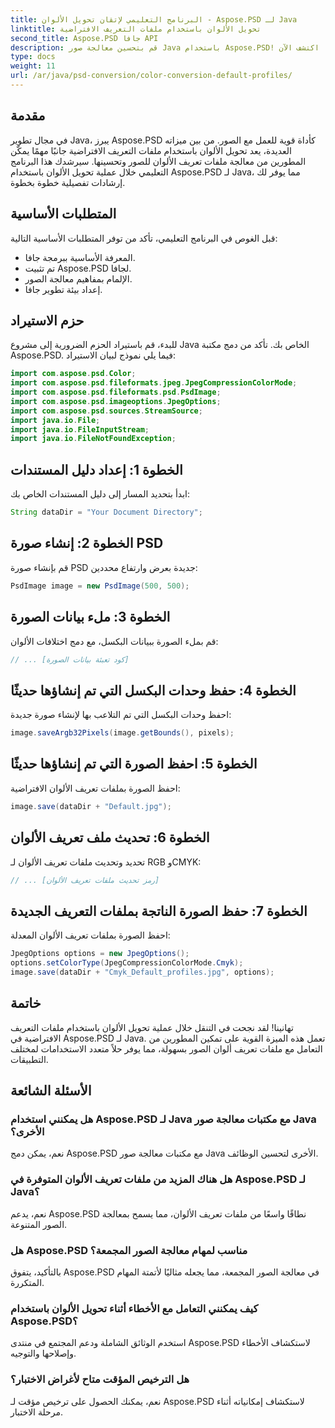 ```yaml
---
title: البرنامج التعليمي لإتقان تحويل الألوان - Aspose.PSD لـ Java
linktitle: تحويل الألوان باستخدام ملفات التعريف الافتراضية
second_title: Aspose.PSD جافا API
description: قم بتحسين معالجة صور Java باستخدام Aspose.PSD! تعلم تحويل الألوان باستخدام ملفات التعريف الافتراضية للحصول على صور نابضة بالحياة ومخصصة. اكتشف الآن!
type: docs
weight: 11
url: /ar/java/psd-conversion/color-conversion-default-profiles/
---
```

## مقدمة
في مجال تطوير Java، يبرز Aspose.PSD كأداة قوية للعمل مع الصور. من بين ميزاته العديدة، يعد تحويل الألوان باستخدام ملفات التعريف الافتراضية جانبًا مهمًا يمكّن المطورين من معالجة ملفات تعريف الألوان للصور وتحسينها. سيرشدك هذا البرنامج التعليمي خلال عملية تحويل الألوان باستخدام Aspose.PSD لـ Java، مما يوفر لك إرشادات تفصيلية خطوة بخطوة.
## المتطلبات الأساسية
قبل الغوص في البرنامج التعليمي، تأكد من توفر المتطلبات الأساسية التالية:
- المعرفة الأساسية ببرمجة جافا.
- تم تثبيت Aspose.PSD لجافا.
- الإلمام بمفاهيم معالجة الصور.
- إعداد بيئة تطوير جافا.
## حزم الاستيراد
للبدء، قم باستيراد الحزم الضرورية إلى مشروع Java الخاص بك. تأكد من دمج مكتبة Aspose.PSD. فيما يلي نموذج لبيان الاستيراد:
```java
import com.aspose.psd.Color;
import com.aspose.psd.fileformats.jpeg.JpegCompressionColorMode;
import com.aspose.psd.fileformats.psd.PsdImage;
import com.aspose.psd.imageoptions.JpegOptions;
import com.aspose.psd.sources.StreamSource;
import java.io.File;
import java.io.FileInputStream;
import java.io.FileNotFoundException;
```
## الخطوة 1: إعداد دليل المستندات
ابدأ بتحديد المسار إلى دليل المستندات الخاص بك:
```java
String dataDir = "Your Document Directory";
```
## الخطوة 2: إنشاء صورة PSD
قم بإنشاء صورة PSD جديدة بعرض وارتفاع محددين:
```java
PsdImage image = new PsdImage(500, 500);
```
## الخطوة 3: ملء بيانات الصورة
قم بملء الصورة ببيانات البكسل، مع دمج اختلافات الألوان:
```java
// ... [كود تعبئة بيانات الصورة]
```
## الخطوة 4: حفظ وحدات البكسل التي تم إنشاؤها حديثًا
احفظ وحدات البكسل التي تم التلاعب بها لإنشاء صورة جديدة:
```java
image.saveArgb32Pixels(image.getBounds(), pixels);
```
## الخطوة 5: احفظ الصورة التي تم إنشاؤها حديثًا
احفظ الصورة بملفات تعريف الألوان الافتراضية:
```java
image.save(dataDir + "Default.jpg");
```
## الخطوة 6: تحديث ملف تعريف الألوان
تحديد وتحديث ملفات تعريف الألوان لـ RGB وCMYK:
```java
// ... [رمز تحديث ملفات تعريف الألوان]
```
## الخطوة 7: حفظ الصورة الناتجة بملفات التعريف الجديدة
احفظ الصورة بملفات تعريف الألوان المعدلة:
```java
JpegOptions options = new JpegOptions();
options.setColorType(JpegCompressionColorMode.Cmyk);
image.save(dataDir + "Cmyk_Default_profiles.jpg", options);
```
## خاتمة
تهانينا! لقد نجحت في التنقل خلال عملية تحويل الألوان باستخدام ملفات التعريف الافتراضية في Aspose.PSD لـ Java. تعمل هذه الميزة القوية على تمكين المطورين من التعامل مع ملفات تعريف ألوان الصور بسهولة، مما يوفر حلاً متعدد الاستخدامات لمختلف التطبيقات.
## الأسئلة الشائعة
### هل يمكنني استخدام Aspose.PSD لـ Java مع مكتبات معالجة صور Java الأخرى؟
نعم، يمكن دمج Aspose.PSD مع مكتبات معالجة صور Java الأخرى لتحسين الوظائف.
### هل هناك المزيد من ملفات تعريف الألوان المتوفرة في Aspose.PSD لـ Java؟
نعم، يدعم Aspose.PSD نطاقًا واسعًا من ملفات تعريف الألوان، مما يسمح بمعالجة الصور المتنوعة.
### هل Aspose.PSD مناسب لمهام معالجة الصور المجمعة؟
بالتأكيد، يتفوق Aspose.PSD في معالجة الصور المجمعة، مما يجعله مثاليًا لأتمتة المهام المتكررة.
### كيف يمكنني التعامل مع الأخطاء أثناء تحويل الألوان باستخدام Aspose.PSD؟
استخدم الوثائق الشاملة ودعم المجتمع في منتدى Aspose.PSD لاستكشاف الأخطاء وإصلاحها والتوجيه.
### هل الترخيص المؤقت متاح لأغراض الاختبار؟
نعم، يمكنك الحصول على ترخيص مؤقت لـ Aspose.PSD لاستكشاف إمكانياته أثناء مرحلة الاختبار.